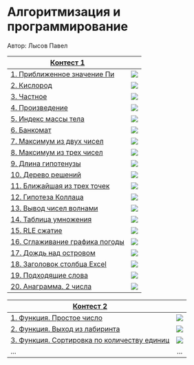 # Алгоритмизация и программирование

Автор: Лысов Павел

|[Контест 1](https://contest.yandex.ru/contest/53548/standings/) |  |
| --- | :-: |
| [1. Приближенное значение Пи](RepoRoot/contest_01/01/main.cpp) | ![](RepoRoot/img/ppcpp.ico) 
| [2. Кислород](RepoRoot/contest_01/02/main.go) |  ![](RepoRoot/img/go_bbb.ico) |
| [3. Частное](RepoRoot/contest_01/03/main.cpp) | ![](RepoRoot/img/ppcpp.ico) |
| [4. Произведение](RepoRoot/contest_01/04/main.go) | ![](RepoRoot/img/go_bbb.ico) |
| [5. Индекс массы тела](RepoRoot/contest_01/05/main.cpp) | ![](RepoRoot/img/ppcpp.ico) |
| [6. Банкомат](RepoRoot/contest_01/06/main.go) | ![](RepoRoot/img/go_bbb.ico) |
| [7. Максимум из двух чисел](RepoRoot/contest_01/07/main.cpp) | ![](RepoRoot/img/ppcpp.ico)|
| [8. Максимум из трех чисел](RepoRoot/contest_01/08/main.go) | ![](RepoRoot/img/go_bbb.ico) |
| [9. Длина гипотенузы](RepoRoot/contest_01/09/main.cpp) | ![](RepoRoot/img/ppcpp.ico) |
| [10. Дерево решений](RepoRoot/contest_01/10/main.go) | ![](RepoRoot/img/go_bbb.ico) |
| [11. Ближайшая из трех точек](RepoRoot/contest_01/11/main.cpp) | ![](RepoRoot/img/ppcpp.ico) |
| [12. Гипотеза Коллаца](RepoRoot/contest_01/12/main.go) | ![](RepoRoot/img/go_bbb.ico) |
| [13. Вывод чисел волнами](RepoRoot/contest_01/13/main.cpp) | ![](RepoRoot/img/ppcpp.ico) |
| [14. Таблица умножения](RepoRoot/contest_01/14/main.go) | ![](RepoRoot/img/go_bbb.ico) |
| [15. RLE сжатие](RepoRoot/contest_01/15/main.cpp) | ![](RepoRoot/img/ppcpp.ico) |
| [16. Сглаживание графика погоды](RepoRoot/contest_01/16/main.go) | ![](RepoRoot/img/go_bbb.ico) |
| [17. Дождь над островом](RepoRoot/contest_01/17/main.cpp) | ![](RepoRoot/img/ppcpp.ico) |
| [18. Заголовок столбца Excel](RepoRoot/contest_01/18/main.cpp) | ![](RepoRoot/img/ppcpp.ico) |
| [19. Подходящие слова](RepoRoot/contest_01/19/main.cpp) | ![](RepoRoot/img/ppcpp.ico)|
| [20. Анаграмма. 2 числа](RepoRoot/contest_01/20/main.cpp) | ![](RepoRoot/img/ppcpp.ico)|

|[Контест 2](https://contest.yandex.ru/contest/52676/problems/) |  |
| --- | :-: |
| [1. Функция. Простое число](./contest_02/01/main.cpp) | ![](./img/go.png) |
| [2. Функция. Выход из лабиринта](./contest_02/02/main.go) |  ![](./img/go.png) |
| [3. Функция. Сортировка по количеству единиц](./contest_02/03/main.cpp) | ![](./img/go.png) |
| ... | ... |
